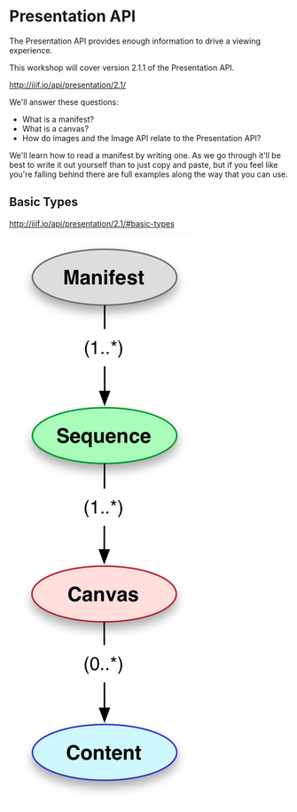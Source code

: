 # Presentation API

The Presentation API provides enough information to drive a viewing experience.

This workshop will cover version 2.1.1 of the Presentation API.

http://iiif.io/api/presentation/2.1/

We'll answer these questions:
- What is a manifest?
- What is a canvas?
- How do images and the Image API relate to the Presentation API?

We'll learn how to read a manifest by writing one. As we go through it'll be best to write it out yourself than to just copy and paste, but if you feel like you're falling behind there are full examples along the way that you can use.

<!-- - #todo:540 what other learning objectives should we have for Presentation? -->

## Basic Types

http://iiif.io/api/presentation/2.1/#basic-types

<img src="../assets/images/basic-types.png" id="basic-types">
